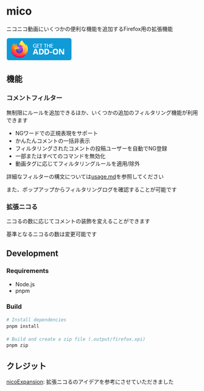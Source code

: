 # mico

ニコニコ動画にいくつかの便利な機能を追加するFirefox用の拡張機能

[![インストールページへのリンク](src/assets/firefox-button.png)](https://addons.mozilla.org/addon/mico)

## 機能

### コメントフィルター

無制限にルールを追加できるほか、いくつかの追加のフィルタリング機能が利用できます

- NGワードでの正規表現をサポート
- かんたんコメントの一括非表示
- フィルタリングされたコメントの投稿ユーザーを自動でNG登録
- 一部またはすべてのコマンドを無効化
- 動画タグに応じてフィルタリングルールを適用/除外

詳細なフィルターの構文については[usage.md](docs/usage.md#フィルタリング)を参照してください

また、ポップアップからフィルタリングログを確認することが可能です

### 拡張ニコる

ニコるの数に応じてコメントの装飾を変えることができます

基準となるニコるの数は変更可能です

## Development

### Requirements

- Node.js
- pnpm

### Build

```sh
# Install dependencies
pnpm install

# Build and create a zip file (.output/firefox.xpi)
pnpm zip
```

## クレジット

[nicoExpansion](https://addons.mozilla.org/ja/firefox/addon/nicoexpansion/): 拡張ニコるのアイデアを参考にさせていただきました
